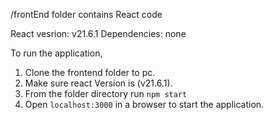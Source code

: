 /frontEnd folder contains React code


React vesrion: v21.6.1
Dependencies: none

To run the application,
1. Clone the frontend folder to pc.
2. Make sure react Version is (v21.6.1).
3. From the folder directory run ```npm start```
4. Open ```localhost:3000``` in a browser to start the application.
